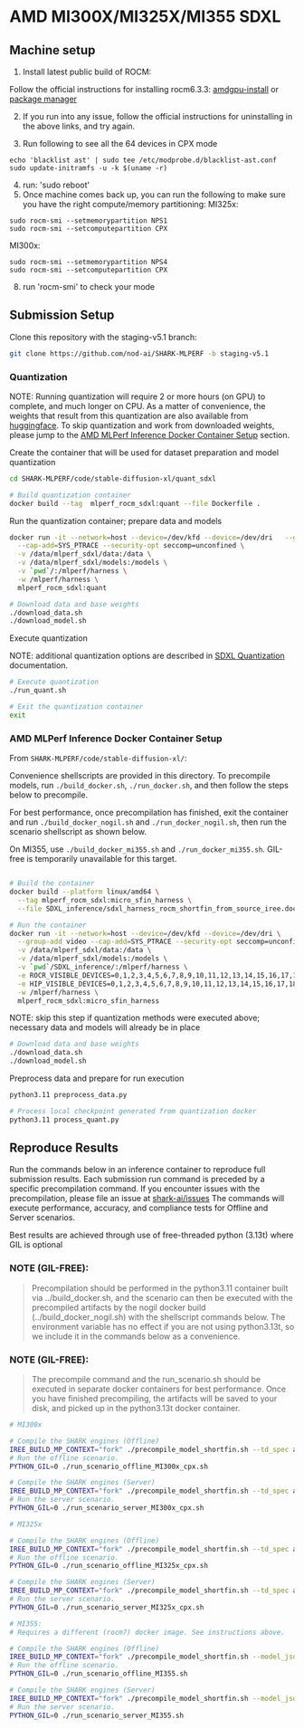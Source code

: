 # AMD MI300X/MI325X/MI355 SDXL

## Machine setup
1. Install latest public build of ROCM:

Follow the official instructions for installing rocm6.3.3: [amdgpu-install](https://rocm.docs.amd.com/projects/install-on-linux/en/latest/install/install-methods/amdgpu-installer-index.html) or [package manager](https://rocm.docs.amd.com/projects/install-on-linux/en/latest/install/install-methods/package-manager-index.html)

2. If you run into any issue, follow the official instructions for uninstalling in the above links, and try again.

3. Run following to see all the 64 devices in CPX mode
```
echo 'blacklist ast' | sudo tee /etc/modprobe.d/blacklist-ast.conf
sudo update-initramfs -u -k $(uname -r)
```
4. run: 'sudo reboot'
5. Once machine comes back up, you can run the following to make sure you have the right compute/memory partitioning:
MI325x:
```
sudo rocm-smi --setmemorypartition NPS1
sudo rocm-smi --setcomputepartition CPX 
```
MI300x:
```
sudo rocm-smi --setmemorypartition NPS4
sudo rocm-smi --setcomputepartition CPX 
```
8. run 'rocm-smi' to check your mode

## Submission Setup

Clone this repository with the staging-v5.1 branch:
```bash
git clone https://github.com/nod-ai/SHARK-MLPERF -b staging-v5.1
```

### Quantization
NOTE: Running quantization will require 2 or more hours (on GPU) to complete, and much longer on CPU. As a matter of convenience, the weights that result from this quantization are also available from [huggingface](https://huggingface.co/amd-shark/sdxl-quant-models). To skip quantization and work from downloaded weights, please jump to the [AMD MLPerf Inference Docker Container Setup](#amd-mlperf-inference-docker-container-setup) section.

Create the container that will be used for dataset preparation and model quantization
```bash
cd SHARK-MLPERF/code/stable-diffusion-xl/quant_sdxl

# Build quantization container
docker build --tag  mlperf_rocm_sdxl:quant --file Dockerfile .
```

Run the quantization container; prepare data and models
```bash
docker run -it --network=host --device=/dev/kfd --device=/dev/dri   --group-add video \
  --cap-add=SYS_PTRACE --security-opt seccomp=unconfined \
  -v /data/mlperf_sdxl/data:/data \
  -v /data/mlperf_sdxl/models:/models \
  -v `pwd`/:/mlperf/harness \
  -w /mlperf/harness \
  mlperf_rocm_sdxl:quant

# Download data and base weights
./download_data.sh
./download_model.sh
```

Execute quantization

NOTE: additional quantization options are described in [SDXL Quantization](./quant_sdxl/README.md) documentation.
```bash
# Execute quantization
./run_quant.sh

# Exit the quantization container
exit
```

### AMD MLPerf Inference Docker Container Setup

From `SHARK-MLPERF/code/stable-diffusion-xl/`:

Convenience shellscripts are provided in this directory. To precompile models, run `./build_docker.sh`, `./run_docker.sh`, and then follow the steps below to precompile.

For best performance, once precompilation has finished, exit the container and run `./build_docker_nogil.sh` and `./run_docker_nogil.sh`, then run the scenario shellscript as shown below.

On MI355, use `./build_docker_mi355.sh` and `./run_docker_mi355.sh`. GIL-free is temporarily unavailable for this target.
```bash

# Build the container
docker build --platform linux/amd64 \
  --tag mlperf_rocm_sdxl:micro_sfin_harness \
  --file SDXL_inference/sdxl_harness_rocm_shortfin_from_source_iree.dockerfile .

# Run the container
docker run -it --network=host --device=/dev/kfd --device=/dev/dri \
  --group-add video --cap-add=SYS_PTRACE --security-opt seccomp=unconfined \
  -v /data/mlperf_sdxl/data:/data \
  -v /data/mlperf_sdxl/models:/models \
  -v `pwd`/SDXL_inference/:/mlperf/harness \
  -e ROCR_VISIBLE_DEVICES=0,1,2,3,4,5,6,7,8,9,10,11,12,13,14,15,16,17,18,19,20,21,22,23,24,25,26,27,28,29,30,31,32,33,34,35,36,37,38,39,40,41,42,43,44,45,46,47,48,49,50,51,52,53,54,55,56,57,58,59,60,61,62,63 \
  -e HIP_VISIBLE_DEVICES=0,1,2,3,4,5,6,7,8,9,10,11,12,13,14,15,16,17,18,19,20,21,22,23,24,25,26,27,28,29,30,31,32,33,34,35,36,37,38,39,40,41,42,43,44,45,46,47,48,49,50,51,52,53,54,55,56,57,58,59,60,61,62,63 \
  -w /mlperf/harness \
  mlperf_rocm_sdxl:micro_sfin_harness
```

NOTE: skip this step if quantization methods were executed above; necessary data and models will already be in place
```bash
# Download data and base weights
./download_data.sh
./download_model.sh
```

Preprocess data and prepare for run execution
```bash
python3.11 preprocess_data.py

# Process local checkpoint generated from quantization docker
python3.11 process_quant.py
```

## Reproduce Results
Run the commands below in an inference container to reproduce full submission results.
Each submission run command is preceded by a specific precompilation command. If you encounter issues with the precompilation, please file an issue at [shark-ai/issues](https://github.com/nod-ai/shark-ai/issues)
The commands will execute performance, accuracy, and compliance tests for Offline and Server scenarios.

Best results are achieved through use of free-threaded python (3.13t) where GIL is optional
### NOTE (GIL-FREE): 
> Precompilation should be performed in the python3.11 container built via ../build_docker.sh, and the scenario can then be executed with the precompiled artifacts by the nogil docker build (../build_docker_nogil.sh) with the shellscript commands below. The environment variable has no effect if you are not using python3.13t, so we include it in the commands below as a convenience.

### NOTE (GIL-FREE):
> The precompile command and the run_scenario.sh should be executed in separate docker containers for best performance. Once you have finished precompiling, the artifacts will be saved to your disk, and picked up in the python3.13t docker container.

``` bash
# MI300x

# Compile the SHARK engines (Offline)
IREE_BUILD_MP_CONTEXT="fork" ./precompile_model_shortfin.sh --td_spec attention_and_matmul_spec_gfx942_MI325.mlir --model_json sdxl_config_fp8_sched_unet_bs2.json
# Run the offline scenario.
PYTHON_GIL=0 ./run_scenario_offline_MI300x_cpx.sh

# Compile the SHARK engines (Server)
IREE_BUILD_MP_CONTEXT="fork" ./precompile_model_shortfin.sh --td_spec attention_and_matmul_spec_gfx942_MI325.mlir --model_json sdxl_config_fp8_sched_unet_bs1.json
# Run the server scenario.
PYTHON_GIL=0 ./run_scenario_server_MI300x_cpx.sh
```
``` bash
# MI325x

# Compile the SHARK engines (Offline)
IREE_BUILD_MP_CONTEXT="fork" ./precompile_model_shortfin.sh --td_spec attention_and_matmul_spec_gfx942_MI325_bs32.mlir --model_json sdxl_config_fp8_sched_unet_bs32.json
# Run the offline scenario.
PYTHON_GIL=0 ./run_scenario_offline_MI325x_cpx.sh

# Compile the SHARK engines (Server)
IREE_BUILD_MP_CONTEXT="fork" ./precompile_model_shortfin.sh --td_spec attention_and_matmul_spec_gfx942_MI325.mlir --model_json sdxl_config_fp8_sched_unet_bs2.json
# Run the server scenario.
PYTHON_GIL=0 ./run_scenario_server_MI325x_cpx.sh
```
``` bash
# MI355:
# Requires a different (rocm7) docker image. See instructions above.

# Compile the SHARK engines (Offline)
IREE_BUILD_MP_CONTEXT="fork" ./precompile_model_shortfin.sh --model_json sdxl_config_fp8_ocp_sched_unet_bs32.json --target gfx950 --flag_file "sdxl_flagfile_gfx950.txt" --td_spec ""
# Run the offline scenario.
PYTHON_GIL=0 ./run_scenario_offline_MI355.sh

# Compile the SHARK engines (Server)
IREE_BUILD_MP_CONTEXT="fork" ./precompile_model_shortfin.sh --model_json sdxl_config_fp8_ocp_sched_unet_bs2.json --target gfx950 --flag_file "sdxl_flagfile_gfx950.txt" --td_spec ""
# Run the server scenario.
PYTHON_GIL=0 ./run_scenario_server_MI355.sh
```

